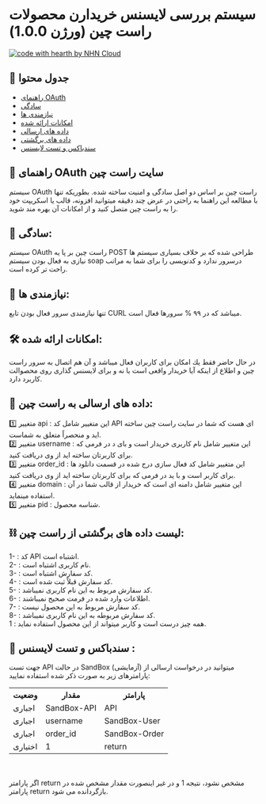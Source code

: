 # سیستم بررسی لایسنس خریدارن محصولات راست چین (ورژن 1.0.0)

[![code with hearth by NHN Cloud](https://img.shields.io/badge/%3C%2F%3E%20with%20%E2%99%A5%20by-RTL%20Theme-8ed557.svg)]([https://github.com/nhn](https://www.rtl-theme.com/))


## 🚩 جدول محتوا

- [راهنمای OAuth](#-راهنمای-oauth-سایت-راست-چین)
- [سادگی](#-سادگی)
- [نیازمندی ها](#-نیازمندی-ها)
- [امكانات ارائه شده](#-امكانات-ارائه-شده)
- [داده های ارسالی](#-داده-های-ارسالی-به-راست-چین)
- [داده های برگشتی](#-لیست-داده-های-برگشتی-از-راست-چین)
- [سندباکس و تست لایسنس](#-سندباکس-و-تست-لایسنس-)

  
## 📑 راهنمای OAuth سایت راست چین
سیستم OAuth راست چین بر اساس دو اصل سادگی و امنیت ساخته شده. بطوریكه تنها با مطالعه این راهنما به راحتی در عرض چند دقیقه میتوانید افزونه، قالب یا اسكریپت خود را به راست چین متصل كنید و از امكانات آن بهره مند شوید.

## 🎈 سادگی:
سیستم OAuth راست چین بر پا یه POST طراحی شده كه بر خلاف بسیاری سیستم ها نیازی به فعال بودن سیستم soap درسرور ندارد و كدنویسی را برای شما به مراتب راحت تر كرده است.

## 🧨 نیازمندی ها:
تنها نیازمندی سرور فعال بودن تابع CURL میباشد كه در ٩٩ % سرورها فعال است.

## 🛠 امكانات ارائه شده:
در حال حاضر فقط یك امكان برای كاربران فعال میباشد و آن هم اتصال به سرور راست چین و اطلاع از اینكه آیا خریدار واقعی است یا نه و برای لایسنس گذاری روی محصوالت كاربرد دارد.

## 🔗 داده های ارسالی به راست چین: 
 1️⃣ متغییر api : این متغییر شامل كد API ای هست كه شما در سایت راست چین ساخته اید و منحصراً متعلق به شماست.
<br>
 2️⃣ متغییر username : این متغییر شامل نام كاربری خریدار است و بای د در فرمی كه برای كاربرتان ساخته اید از وی دریافت كنید.
<br>
 3️⃣ متغییر order_id : این متغییر شامل كد فعال سازی درج شده در قسمت دانلود ها برای کاربر است و با ید در فرمی كه برای كاربرتان ساخته اید از وی دریافت كنید.
<br>
 4️⃣ متغییر domain : این متغییر شامل دامنه ای است كه خریدار از قالب شما در آن استفاده مینماید.
<br>
 5️⃣ متغییر pid : شناسه محصول.

## ⛓ لیست داده های برگشتی از راست چین:
1- : كد API اشتباه است.
<br>
2- : نام كاربری اشتباه است.
<br>
3- : كد سفارش اشتباه است.
<br>
4- : كد سفارش قبلاً ثبت شده است.
<br>
5- : كد سفارش مربوط به این نام كاربری نمیباشد.
<br>
6- : اطلاعات وارد شده در فرمت صحیح نمیباشند.
<br>
7- : كد سفارش مربوط به این محصول نیست.
<br>
8- : كد سفارش مربوطه به این نام كاربری نمیباشد.
<br>
1 : همه چیز درست است و كاربر میتواند از این محصول استفاده نماید. 


## 🔘 سندباکس و تست لایسنس :
جهت تست API در حالت SandBox (آزمایشی) میتوانید در درخواست ارسالی از پارامترهای زیر به صورت ذکر شده استفاده نمایید:
<br>
<table>
  <tr>
    <th>وضعیت</th>
    <th>مقدار</th>
    <th>پارامتر</th>
  </tr>
  <tr>
    <td>اجباری</td>
    <td>SandBox-API </td>
    <td>API</td>
  </tr>
  <tr>
    <td>اجباری</td>
    <td>username</td>
    <td>SandBox-User</td>
  </tr>
  <tr>
    <td>اجباری</td>
    <td>order_id</td>
    <td>SandBox-Order</td>
  </tr>
  <tr>
    <td>اختیاری</td>
    <td>1</td>
    <td>return</td>
  </tr>
</table>
<br>
<br>
اگر پارامتر return مشخص نشود، نتیجه 1 و در غیر اینصورت مقدار مشخص شده در پارامتر return بازگردانده می شود.
